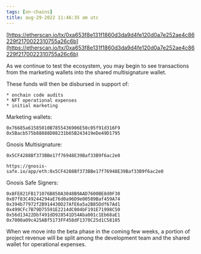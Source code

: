 ```yaml
---
tags: [on-chains]
title: aug-29-2022 11:46:35 am utc
---
```


[https://etherscan.io/tx/0xa653f8e131f1860d3da9d4fe120d0a7e252ae4c86229f2170022310755a26c6b](https://etherscan.io/tx/0xa653f8e131f1860d3da9d4fe120d0a7e252ae4c86229f2170022310755a26c6b)

As we continue to test the ecosystem, you may begin to see transactions from the marketing wallets into the shared multisignature wallet.

These funds will then be disbursed in support of:

    * onchain code audits
    * NFT operational expenses
    * initial marketing

Marketing wallets:

    0x76685a61585010B7855436906E50c05f91d316F9
    0x5Bacb575b88888D08231b65B243419eDe49D1795

Gnosis Multisignature:

    0x5CF4288Bf373BBe17f76948E39Baf33B9f6ac2e0

    https://gnosis-safe.io/app/eth:0x5CF4288Bf373BBe17f76948E39Baf33B9f6ac2e0

Gnosis Safe Signers:

    0x8FE821FB171076B850A3048B9AAD7600BE8d0F30
    0x07f83C49244294aE76d0a96D9e00589Baf459A74
    0x394b77972f2B914430D27AfE6a5a2B85Ddf67Ad1
    0x499CFc7B79D75591E2214dC004bF191E71998C50
    0x56d13422Dbf491dD928541D54Aba001c1Eb68aE1
    0x7000a09c425ABf5173FF458dF1370C25d1C58105

When we move into the beta phase in the coming few weeks, a portion of project revenue will be split among the development team and the shared wallet for operational expenses.
